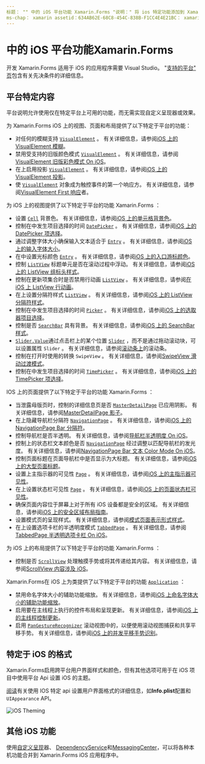 ```yaml
---
标题： "" 中的 iOS 平台功能 Xamarin.Forms "说明：" 将 ios 特定功能添加到 Xamarin.Forms 应用程序 "。
ms-chap： xamarin assetid：634AB62E-68C8-454C-838B-F1CC4E4E21BC： xamarin 窗体作者： davidbritch： dabritch ms. 日期：03/05/2020 非 loc： [ Xamarin.Forms ， Xamarin.Essentials ]
---
```


# <a name="ios-platform-features-in-xamarinforms"></a>中的 iOS 平台功能Xamarin.Forms

开发 Xamarin.Forms 适用于 iOS 的应用程序需要 Visual Studio。 "[支持的平台" 页](~/get-started/supported-platforms.md)包含有关先决条件的详细信息。

## <a name="platform-specifics"></a>平台特定内容

平台说明允许使用仅在特定平台上可用的功能，而无需实现自定义呈现器或效果。

为 Xamarin.Forms iOS 上的视图、页面和布局提供了以下特定于平台的功能：

- 对任何的模糊支持 [`VisualElement`](xref:Xamarin.Forms.VisualElement) 。 有关详细信息，请参阅[iOS 上的 VisualElement 模糊](visualelement-blur.md)。
- 禁用受支持的旧版颜色模式 [`VisualElement`](xref:Xamarin.Forms.VisualElement) 。 有关详细信息，请参阅[VisualElement 旧版彩色模式 On iOS](legacy-color-mode.md)。
- 在上启用投影 [`VisualElement`](xref:Xamarin.Forms.VisualElement) 。 有关详细信息，请参阅[iOS 上的 VisualElement 投影](visualelement-drop-shadow.md)。
- 使 [`VisualElement`](xref:Xamarin.Forms.VisualElement) 对象成为触控事件的第一个响应方。 有关详细信息，请参阅[VisualElement First 响应](visualelement-first-responder.md)者。

为 iOS 上的视图提供了以下特定于平台的功能 Xamarin.Forms ：

- 设置 [`Cell`](xref:Xamarin.Forms.Cell) 背景色。 有关详细信息，请参阅[iOS 上的单元格背景色](cell-background-color.md)。
- 控制在中发生项目选择的时间 [`DatePicker`](xref:Xamarin.Forms.DatePicker) 。 有关详细信息，请参阅[iOS 上的 DatePicker 项选择](datepicker-selection.md)。
- 通过调整字体大小确保输入文本适合于 [`Entry`](xref:Xamarin.Forms.Entry) 。 有关详细信息，请参阅[iOS 上的输入字体大小](entry-font-size.md)。
- 在中设置光标颜色 [`Entry`](xref:Xamarin.Forms.Entry) 。 有关详细信息，请参阅[iOS 上的入口游标颜色](entry-cursor-color.md)。
- 控制 [`ListView`](xref:Xamarin.Forms.ListView) 标题单元是否在滚动过程中浮动。 有关详细信息，请参阅[iOS 上的 ListView 组标头样式](listview-group-header-style.md)。
- 控制在更新项集合时是否禁用行动画 [`ListView`](xref:Xamarin.Forms.ListView) 。 有关详细信息，请参阅[在 iOS 上 ListView 行动画](listview-row-animations.md)。
- 在上设置分隔符样式 [`ListView`](xref:Xamarin.Forms.ListView) 。 有关详细信息，请参阅[iOS 上的 ListView 分隔符样式](listview-separator-style.md)。
- 控制在中发生项目选择的时间 [`Picker`](xref:Xamarin.Forms.Picker) 。 有关详细信息，请参阅[iOS 上的选取器项目选择](picker-selection.md)。
- 控制是否 [`SearchBar`](xref:Xamarin.Forms.SearchBar) 具有背景。 有关详细信息，请参阅[iOS 上的 SearchBar 样式](searchbar-style.md)。
- [`Slider.Value`](xref:Xamarin.Forms.Slider.Value)通过点击栏上的某个位置 [`Slider`](xref:Xamarin.Forms.Slider) ，而不是通过拖动滚动块，可以设置属性 `Slider` 。 有关详细信息，请参阅[滚动条上](slider-thumb.md)的滚动条。
- 控制在打开时使用的转换 `SwipeView` 。 有关详细信息，请参阅[SwipeView 滑动过渡模式](swipeview-swipetransitionmode.md)。
- 控制在中发生项目选择的时间 [`TimePicker`](xref:Xamarin.Forms.TimePicker) 。 有关详细信息，请参阅[iOS 上的 TimePicker 项选择](timepicker-selection.md)。

IOS 上的页面提供了以下特定于平台的功能 Xamarin.Forms ：

- 当泄露母版页时，控制的详细信息页是否 [`MasterDetailPage`](xref:Xamarin.Forms.MasterDetailPage) 已应用阴影。 有关详细信息，请参阅[MasterDetailPage 影子](masterdetailpage-shadow.md)。
- 在上隐藏导航栏分隔符 [`NavigationPage`](xref:Xamarin.Forms.NavigationPage) 。 有关详细信息，请参阅[iOS 上的 NavigationPage Bar 分隔符](navigation-bar-separator.md)。
- 控制导航栏是否半透明。 有关详细信息，请参阅[导航栏半透明度 On iOS](navigation-bar-translucent.md)。
- 控制上的状态栏文本颜色是否 [`NavigationPage`](xref:Xamarin.Forms.NavigationPage) 经过调整以匹配导航栏的发光度。 有关详细信息，请参阅[NavigationPage Bar 文本 Color Mode On iOS](status-bar-text-color.md)。
- 控制页面标题在页面导航栏中是否显示为大标题。 有关详细信息，请参阅[iOS 上的大型页面标题](page-large-title.md)。
- 设置上主指示器的可见性 [`Page`](xref:Xamarin.Forms.Page) 。 有关详细信息，请参阅[iOS 上的主指示器可见性](page-home-indicator.md)。
- 在上设置状态栏可见性 [`Page`](xref:Xamarin.Forms.Page) 。 有关详细信息，请参阅[iOS 上的页面状态栏可见性](page-status-bar-visibility.md)。
- 确保页面内容位于屏幕上对于所有 iOS 设备都是安全的区域。 有关详细信息，请参阅[iOS 上的安全区域布局指南](page-safe-area-layout.md)。
- 设置模式页的呈现样式。 有关详细信息，请参阅[模式页面表示形式样式](page-presentation-style.md)。
- 在上设置选项卡栏的半透明度模式 [`TabbedPage`](xref:Xamarin.Forms.TabbedPage) 。 有关详细信息，请参阅[TabbedPage 半透明选项卡栏 On iOS](tabbedpage-translucent-tabbar.md)。

为 iOS 上的布局提供了以下特定于平台的功能 Xamarin.Forms ：

- 控制是否 [`ScrollView`](xref:Xamarin.Forms.ScrollView) 处理触摸手势或将其传递给其内容。 有关详细信息，请参阅[ScrollView 内容涉及 iOS](scrollview-content-touches.md)。

Xamarin.Forms在 iOS 上为类提供了以下特定于平台的功能 [`Application`](xref:Xamarin.Forms.Application) ：

- 禁用命名字体大小的辅助功能缩放。 有关详细信息，请参阅[iOS 上命名字体大小的辅助功能缩放](named-font-size-scaling.md)。
- 启用要在主线程上执行的控件布局和呈现更新。 有关详细信息，请参阅[iOS 上的主线程控制更新](main-thread-updates-ui.md)。
- 启用 [`PanGestureRecognizer`](xref:Xamarin.Forms.PanGestureRecognizer) 滚动视图中的，以便使用滚动视图捕获和共享平移手势。 有关详细信息，请参阅[iOS 上的并发平移手势识别](application-pan-gesture.md)。

## <a name="ios-specific-formatting"></a>特定于 iOS 的格式

Xamarin.Forms启用跨平台用户界面样式和颜色，但有其他选项可用于在 iOS 项目中使用平台 Api 设置 iOS 的主题。

[阅读](formatting.md)有关使用 IOS 特定 api 设置用户界面格式的详细信息，如**Info.plist**配置和 `UIAppearance` API。

![](images/status-white-sml.png "iOS Theming")

## <a name="other-ios-features"></a>其他 iOS 功能

使用[自定义呈现](~/xamarin-forms/app-fundamentals/custom-renderer/index.md)器、 [DependencyService](~/xamarin-forms/app-fundamentals/dependency-service/index.md)和[MessagingCenter](~/xamarin-forms/app-fundamentals/messaging-center.md)，可以将各种本机功能合并到 Xamarin.Forms iOS 应用程序中。
